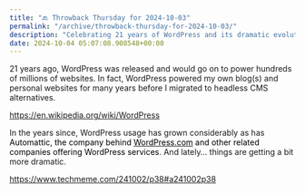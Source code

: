 ```yaml
---
title: "🔙 Throwback Thursday for 2024-10-03"
permalink: "/archive/throwback-thursday-for-2024-10-03/"
description: "Celebrating 21 years of WordPress and its dramatic evolution in the web landscape!"
date: 2024-10-04 05:07:08.908548+00:00
---
```


<!-- buttondown-editor-mode: fancy --><p>21 years ago, WordPress was released and would go on to power hundreds of millions of websites. In fact, WordPress powered my own blog(s) and personal websites for many years before I migrated to headless CMS alternatives.</p><p><a target="_blank" rel="noopener noreferrer nofollow" href="https://en.wikipedia.org/wiki/WordPress">https://en.wikipedia.org/wiki/WordPress</a></p><p>In the years since, WordPress usage has grown considerably as has <span style="color: rgb(0, 0, 0)">Automattic, the company behind </span><a target="_blank" rel="noopener noreferrer nofollow" href="http://WordPress.com"><span style="color: rgb(0, 0, 0)">WordPress.com</span></a><span style="color: rgb(0, 0, 0)"> and other related companies offering WordPress services</span>. And lately… things are getting a bit more dramatic.</p><p><a target="_blank" rel="noopener noreferrer nofollow" href="https://www.techmeme.com/241002/p38#a241002p38">https://www.techmeme.com/241002/p38#a241002p38</a></p><p></p>
